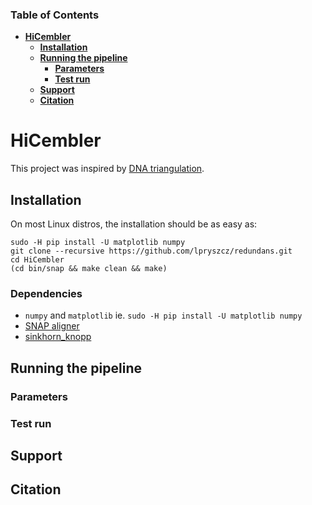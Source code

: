 ### Table of Contents
- **[HiCembler](#HiCembler)**  
  - **[Installation](#Installation)**  
  - **[Running the pipeline](#running-the-pipeline)**  
    - **[Parameters](#parameters)**  
    - **[Test run](#test-run)**  
  - **[Support](#support)**
  - **[Citation](#citation)**
  
# HiCembler

This project was inspired by [DNA triangulation](https://github.com/NoamKaplan/dna-triangulation). 

## Installation
On most Linux distros, the installation should be as easy as:
```
sudo -H pip install -U matplotlib numpy
git clone --recursive https://github.com/lpryszcz/redundans.git
cd HiCembler
(cd bin/snap && make clean && make)
```

### Dependencies
- `numpy` and `matplotlib` ie. `sudo -H pip install -U matplotlib numpy`
- [SNAP aligner](https://github.com/amplab/snap)
- [sinkhorn_knopp](https://github.com/btaba/sinkhorn_knopp)


## Running the pipeline

### Parameters

### Test run

## Support 

## Citation
